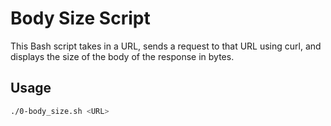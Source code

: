 # Body Size Script

This Bash script takes in a URL, sends a request to that URL using curl, and displays the size of the body of the response in bytes.

## Usage

```bash
./0-body_size.sh <URL>

